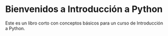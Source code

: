# Bienvenidos a Introducción a Python

Este es un libro corto con conceptos básicos para un curso de Introducción a Python.


```{tableofcontents}
```
